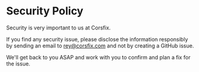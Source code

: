 # Security Policy

Security is very important to us at Corsfix.

If you find any security issue, please disclose the information responsibly by sending an email to rey@corsfix.com and not by creating a GitHub issue. 

We'll get back to you ASAP and work with you to confirm and plan a fix for the issue.

